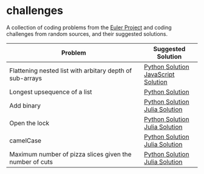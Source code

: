 # challenges
A collection of coding problems from the [Euler Project](https://projecteuler.net/) and coding challenges from random sources, and their suggested solutions. 


| Problem                                                   | Suggested Solution                                     |
| --------------------------------------------------------- | -------------------------------------------------------|
| Flattening nested list with arbitary depth of sub-arrays  | [Python Solution](solutions/flatten_nested_list.py)<br/>[JavaScript Solution](solutions/flatten_nested_list.js)|
|Longest upsequence of a list                               | [Python Solution](solutions/longest_upsequence.py)     |
| Add binary                                                | [Python Solution](solutions/add-binary.py)<br/>[Julia Solution](solutions/add-binary.jl)             |  
| Open the lock                                             | [Python Solution](solutions/open-lock.py)<br/>[Julia Solution](solutions/open-lock.jl)              |
| camelCase                                                 | [Python Solution](solutions/camel_case.py)<br/>[Julia Solution](solutions/camel_case.jl)             |
| Maximum number of pizza slices given the number of cuts   | [Python Solution](solutions/pizza_slices.py)<br/>[Julia Solution](solutions/pizza_slices.jl)           |
